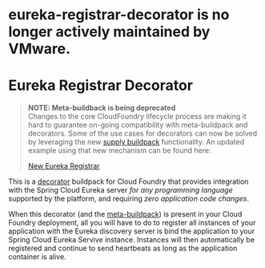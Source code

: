 # eureka-registrar-decorator is no longer actively maintained by VMware.

# Eureka Registrar Decorator

> <b>NOTE: Meta-buildback is being deprecated</b><br/>
> Changes to the core CloudFoundry lifecycle process are making it hard to guarantee
> on-going compatibility with meta-buildpack and decorators. Some of the use cases for
> decorators can now be solved by leveraging the new
> [supply buildpack](https://docs.cloudfoundry.org/buildpacks/understand-buildpacks.html#supply-script)
> functionality. An updated example using that new mechanism can be found here:
>
> [New Eureka Registrar](https://github.com/cf-platform-eng/eureka-registrar-sidecar)

This is a [decorator](https://github.com/cf-platform-eng/meta-buildpack/blob/master/README.md#decorators) buildpack
for Cloud Foundry that provides integration with the Spring Cloud Eureka server *for any programming
language* supported by the platform, and requiring *zero application code changes*.

When this decorator (and the [meta-buildpack](https://github.com/cf-platform-eng/meta-buildpack))
is present in your Cloud Foundry deployment, all you will have to do to register all instances of your
application with the Eureka discovery server is bind the application to your Spring Cloud
Eureka Servive instance. Instances will then automatically be registered and continue to send heartbeats
as long as the application container is alive.


